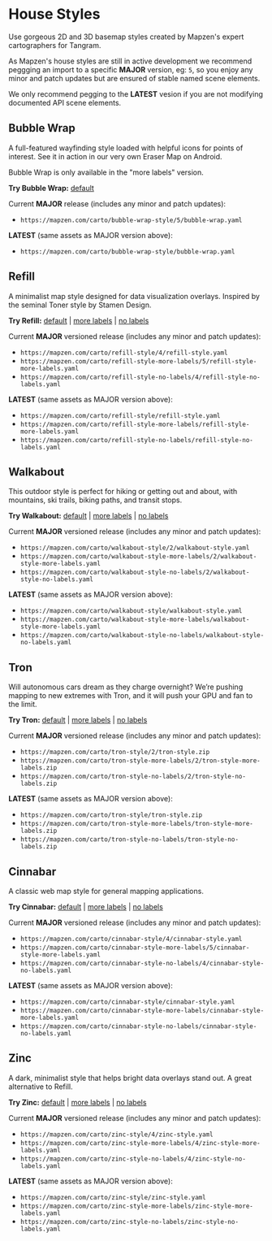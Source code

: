# House Styles

Use gorgeous 2D and 3D basemap styles created by Mapzen's expert cartographers for Tangram.

As Mapzen's house styles are still in active development we recommend peggging an import to a specific **MAJOR** version, eg: `5`, so you enjoy any minor and patch updates but are ensured of stable named scene elements.

We only recommend pegging to the **LATEST** vesion if you are not modifying documented API scene elements.

## Bubble Wrap

A full-featured wayfinding style loaded with helpful icons for points of interest. See it in action in our very own Eraser Map on Android.

Bubble Wrap is only available in the "more labels" version.

**Try Bubble Wrap:** [default](https://mapzen.com/products/maps/bubble-wrap) 

Current **MAJOR** release (includes any minor and patch updates):

* `https://mapzen.com/carto/bubble-wrap-style/5/bubble-wrap.yaml`

**LATEST** (same assets as MAJOR version above):

* `https://mapzen.com/carto/bubble-wrap-style/bubble-wrap.yaml`

## Refill

A minimalist map style designed for data visualization overlays. Inspired by the seminal Toner style by Stamen Design.

**Try Refill:** [default](https://mapzen.com/products/maps/refill) | [more labels](https://mapzen.com/products/maps/refill/more-labels) | [no labels](https://mapzen.com/products/maps/refill/no-labels)

Current **MAJOR** versioned release (includes any minor and patch updates):

* `https://mapzen.com/carto/refill-style/4/refill-style.yaml`
* `https://mapzen.com/carto/refill-style-more-labels/5/refill-style-more-labels.yaml`
* `https://mapzen.com/carto/refill-style-no-labels/4/refill-style-no-labels.yaml`

**LATEST** (same assets as MAJOR version above):

* `https://mapzen.com/carto/refill-style/refill-style.yaml`
* `https://mapzen.com/carto/refill-style-more-labels/refill-style-more-labels.yaml`
* `https://mapzen.com/carto/refill-style-no-labels/refill-style-no-labels.yaml`

## Walkabout

This outdoor style is perfect for hiking or getting out and about, with mountains, ski trails, biking paths, and transit stops.

**Try Walkabout:** [default](https://mapzen.com/products/maps/walkabout) | [more labels](https://mapzen.com/products/maps/walkabout/more-labels) | [no labels](https://mapzen.com/products/maps/walkabout/no-labels)

Current **MAJOR** versioned release (includes any minor and patch updates):

* `https://mapzen.com/carto/walkabout-style/2/walkabout-style.yaml`
* `https://mapzen.com/carto/walkabout-style-more-labels/2/walkabout-style-more-labels.yaml`
* `https://mapzen.com/carto/walkabout-style-no-labels/2/walkabout-style-no-labels.yaml`

**LATEST** (same assets as MAJOR version above):

* `https://mapzen.com/carto/walkabout-style/walkabout-style.yaml`
* `https://mapzen.com/carto/walkabout-style-more-labels/walkabout-style-more-labels.yaml`
* `https://mapzen.com/carto/walkabout-style-no-labels/walkabout-style-no-labels.yaml`

## Tron

Will autonomous cars dream as they charge overnight? We’re pushing mapping to new extremes with Tron, and it will push your GPU and fan to the limit.

**Try Tron:** [default](https://mapzen.com/products/maps/tron) | [more labels](https://mapzen.com/products/maps/tron/more-labels) | [no labels](https://mapzen.com/products/maps/tron/no-labels)

Current **MAJOR** versioned release (includes any minor and patch updates):

* `https://mapzen.com/carto/tron-style/2/tron-style.zip`
* `https://mapzen.com/carto/tron-style-more-labels/2/tron-style-more-labels.zip`
* `https://mapzen.com/carto/tron-style-no-labels/2/tron-style-no-labels.zip`

**LATEST** (same assets as MAJOR version above):

* `https://mapzen.com/carto/tron-style/tron-style.zip`
* `https://mapzen.com/carto/tron-style-more-labels/tron-style-more-labels.zip`
* `https://mapzen.com/carto/tron-style-no-labels/tron-style-no-labels.zip`

## Cinnabar

A classic web map style for general mapping applications.

**Try Cinnabar:** [default](https://mapzen.com/products/maps/cinnabar) | [more labels](https://mapzen.com/products/maps/cinnabar/more-labels) | [no labels](https://mapzen.com/products/maps/cinnabar/no-labels)

Current **MAJOR** versioned release (includes any minor and patch updates):

* `https://mapzen.com/carto/cinnabar-style/4/cinnabar-style.yaml`
* `https://mapzen.com/carto/cinnabar-style-more-labels/5/cinnabar-style-more-labels.yaml`
* `https://mapzen.com/carto/cinnabar-style-no-labels/4/cinnabar-style-no-labels.yaml`

**LATEST** (same assets as MAJOR version above):

* `https://mapzen.com/carto/cinnabar-style/cinnabar-style.yaml`
* `https://mapzen.com/carto/cinnabar-style-more-labels/cinnabar-style-more-labels.yaml`
* `https://mapzen.com/carto/cinnabar-style-no-labels/cinnabar-style-no-labels.yaml`

## Zinc

A dark, minimalist style that helps bright data overlays stand out. A great alternative to Refill.

**Try Zinc:** [default](https://mapzen.com/products/maps/zinc) | [more labels](https://mapzen.com/products/maps/zinc/more-labels) | [no labels](https://mapzen.com/products/maps/zinc/no-labels)

Current **MAJOR** versioned release (includes any minor and patch updates):

* `https://mapzen.com/carto/zinc-style/4/zinc-style.yaml`
* `https://mapzen.com/carto/zinc-style-more-labels/4/zinc-style-more-labels.yaml`
* `https://mapzen.com/carto/zinc-style-no-labels/4/zinc-style-no-labels.yaml`

**LATEST** (same assets as MAJOR version above):

* `https://mapzen.com/carto/zinc-style/zinc-style.yaml`
* `https://mapzen.com/carto/zinc-style-more-labels/zinc-style-more-labels.yaml`
* `https://mapzen.com/carto/zinc-style-no-labels/zinc-style-no-labels.yaml`

